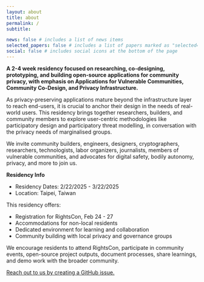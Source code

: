 ```yaml
---
layout: about
title: about
permalink: /
subtitle: 

news: false # includes a list of news items
selected_papers: false # includes a list of papers marked as "selected={true}"
social: false # includes social icons at the bottom of the page
---
```


**A 2-4 week residency focused on researching, co-designing, prototyping, and building open-source applications for community privacy, with emphasis on Applications for Vulnerable Communities, Community Co-Design, and Privacy Infrastructure.**

As privacy-preserving applications mature beyond the infrastructure layer to reach end-users, it is crucial to anchor their design in the needs of real-world users. This residency brings together researchers, builders, and community members to explore user-centric methodologies like participatory design and participatory threat modelling, in conversation with the privacy needs of marginalised groups.

We invite community builders, engineers, designers, cryptographers, researchers, technologists, labor organizers, journalists, members of vulnerable communities, and advocates for digital safety, bodily autonomy, privacy, and more to join us. 

**Residency Info**
- Residency Dates: 2/22/2025 - 3/22/2025
- Location: Taipei, Taiwan

This residency offers:
- Registration for RightsCon, Feb 24 - 27
- Accommodations for non-local residents 
- Dedicated environment for learning and collaboration 
- Community building with local privacy and governance groups 

We encourage residents to attend RightsCon, participate in community events, open-source project outputs, document processes, share learnings, and demo work with the broader community. 

[Reach out to us by creating a GitHub issue.](https://github.com/community-privacy/community-privacy.github.io/issues/new)
